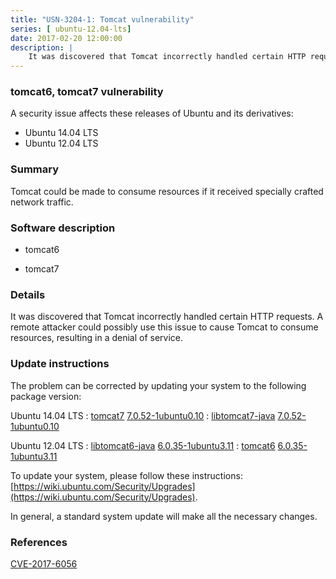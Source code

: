 ```yaml
---
title: "USN-3204-1: Tomcat vulnerability"
series: [ ubuntu-12.04-lts]
date: 2017-02-20 12:00:00
description: |
    It was discovered that Tomcat incorrectly handled certain HTTP requests. A remote attacker could possibly use this issue to cause Tomcat to consume resources, resulting in a denial of service. 
--- 
```

 
### tomcat6, tomcat7 vulnerability

A security issue affects these releases of Ubuntu and its derivatives:

* Ubuntu 14.04 LTS
* Ubuntu 12.04 LTS

### Summary

Tomcat could be made to consume resources if it received specially crafted network traffic.

### Software description

* tomcat6 

* tomcat7 

### Details

It was discovered that Tomcat incorrectly handled certain HTTP requests. A remote attacker could possibly use this issue to cause Tomcat to consume resources, resulting in a denial of service. 

### Update instructions

The problem can be corrected by updating your system to the following package version:

Ubuntu 14.04 LTS
 : [tomcat7](https://launchpad.net/ubuntu/+source/tomcat7) <span> [7.0.52-1ubuntu0.10](https://launchpad.net/ubuntu/+source/tomcat7/7.0.52-1ubuntu0.10) </span> 
 : [libtomcat7-java](https://launchpad.net/ubuntu/+source/tomcat7) <span> [7.0.52-1ubuntu0.10](https://launchpad.net/ubuntu/+source/tomcat7/7.0.52-1ubuntu0.10) </span> 

Ubuntu 12.04 LTS
 : [libtomcat6-java](https://launchpad.net/ubuntu/+source/tomcat6) <span> [6.0.35-1ubuntu3.11](https://launchpad.net/ubuntu/+source/tomcat6/6.0.35-1ubuntu3.11) </span> 
 : [tomcat6](https://launchpad.net/ubuntu/+source/tomcat6) <span> [6.0.35-1ubuntu3.11](https://launchpad.net/ubuntu/+source/tomcat6/6.0.35-1ubuntu3.11) </span> 

To update your system, please follow these instructions: [https://wiki.ubuntu.com/Security/Upgrades](https://wiki.ubuntu.com/Security/Upgrades).

In general, a standard system update will make all the necessary changes. 

### References

 [CVE-2017-6056](http://people.ubuntu.com/~ubuntu-security/cve/CVE-2017-6056)
 
